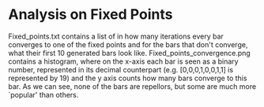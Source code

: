 # Analysis on Fixed Points

Fixed_points.txt contains a list of in how many iterations every bar converges to one of the fixed points and for the bars that don't converge, what their first 10 generated bars look like.
Fixed_points_convergence.png contains a histogram, where on the x-axis each bar is seen as a binary number, represented in its decimal counterpart (e.g. [0,0,0,1,0,0,1,1] is represented by 19) and the y axis counts how many bars converge to this bar. As we can see, none of the bars are repellors, but some are much more `popular' than others.
